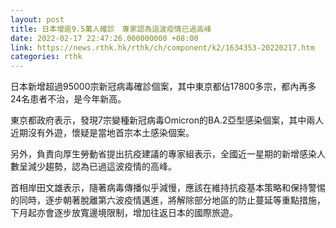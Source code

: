 ```yaml
---
layout: post
title: 日本增逾9.5萬人確診　專家認為這波疫情已過高峰
date: 2022-02-17 22:47:26.000000000 +08:00
link: https://news.rthk.hk/rthk/ch/component/k2/1634353-20220217.htm
categories: rthk
---
```


日本新增超過95000宗新冠病毒確診個案，其中東京都佔17800多宗，都內再多24名患者不治，是今年新高。

東京都政府表示，發現7宗變種新冠病毒Omicron的BA.2亞型感染個案，其中兩人近期沒有外遊，懷疑是當地首宗本土感染個案。

另外，負責向厚生勞動省提出抗疫建議的專家組表示，全國近一星期的新增感染人數呈減少趨勢，認為已過這波疫情的高峰。

首相岸田文雄表示，隨著病毒傳播似乎減慢，應該在維持抗疫基本策略和保持警惕的同時，逐步朝著脫離第六波疫情邁進，將解除部分地區的防止蔓延等重點措施，下月起亦會逐步放寬邊境限制，增加往返日本的國際旅遊。
